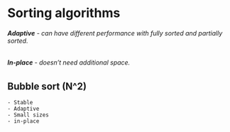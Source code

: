 # Sorting algorithms

###### **Adaptive** - can have different performance with fully sorted and partially sorted.
###### **In-place** - doesn’t need additional space.

## Bubble sort (N^2)
```
- Stable 
- Adaptive 
- Small sizes
- in-place
```

